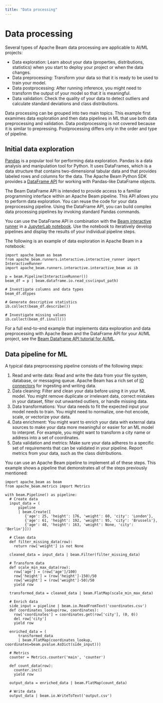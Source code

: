 ```yaml
---
title: "Data processing"
---
```

<!--
Licensed under the Apache License, Version 2.0 (the "License");
you may not use this file except in compliance with the License.
You may obtain a copy of the License at

http://www.apache.org/licenses/LICENSE-2.0

Unless required by applicable law or agreed to in writing, software
distributed under the License is distributed on an "AS IS" BASIS,
WITHOUT WARRANTIES OR CONDITIONS OF ANY KIND, either express or implied.
See the License for the specific language governing permissions and
limitations under the License.
-->

# Data processing

Several types of Apache Beam data processing are applicable to AI/ML projects:
- Data exploration: Learn about your data (properties, distributions, statistics) when you start to deploy your project or when the data changes.
- Data preprocessing: Transform your data so that it is ready to be used to train your model.
- Data postprocessing: After running inference, you might need to transform the output of your model so that it is meaningful.
- Data validation: Check the quality of your data to detect outliers and calculate standard deviations and class distributions.

Data processing can be grouped into two main topics. This example first examimes data exploration and then data pipelines in ML that use both data preprocessing and validation. Data postprocessing is not covered because it is similar to prepressing. Postprocessing differs only in the order and type of pipeline.

## Initial data exploration

[Pandas](https://pandas.pydata.org/) is a popular tool for performing data exploration. Pandas is a data analysis and manipulation tool for Python. It uses DataFrames, which is a data structure that contains two-dimensional tabular data and that provides labeled rows and columns for the data. The Apache Beam Python SDK provides a [DataFrame API](/documentation/dsls/dataframes/overview/) for working with Pandas-like DataFrame objects.

The Beam DataFrame API is intended to provide access to a familiar programming interface within an Apache Beam pipeline. This API allows you to perform data exploration. You can reuse the code for your data preprocessing pipeline. Using the DataFrame API, you can build complex data processing pipelines by invoking standard Pandas commands.

You can use the DataFrame API in combination with the [Beam interactive runner](https://github.com/apache/beam/blob/master/sdks/python/apache_beam/runners/interactive/README.md) in a [JupyterLab notebook](https://cloud.google.com/dataflow/docs/guides/interactive-pipeline-development). Use the notebook to iteratively develop pipelines and display the results of your individual pipeline steps.

The following is an example of data exploration in Apache Beam in a notebook:

```
import apache_beam as beam
from apache_beam.runners.interactive.interactive_runner import InteractiveRunner
import apache_beam.runners.interactive.interactive_beam as ib

p = beam.Pipeline(InteractiveRunner())
beam_df = p | beam.dataframe.io.read_csv(input_path)

# Investigate columns and data types
beam_df.dtypes

# Generate descriptive statistics
ib.collect(beam_df.describe())

# Investigate missing values
ib.collect(beam_df.isnull())
```

For a full end-to-end example that implements data exploration and data preprocessing with Apache Beam and the DataFrame API for your AI/ML project, see the [Beam Dataframe API tutorial for AI/ML](https://github.com/apache/beam/tree/master/examples/notebooks/beam-ml/dataframe_api_preprocessing.ipynb).

## Data pipeline for ML
A typical data preprocessing pipeline consists of the following steps:
1. Read and write data: Read and write the data from your file system, database, or messaging queue. Apache Beam has a rich set of [IO connectors](/documentation/io/built-in/) for ingesting and writing data.
2. Data cleaning: Filter and clean your data before using it in your ML model. You might remove duplicate or irrelevant data, correct mistakes in your dataset, filter out unwanted outliers, or handle missing data.
3. Data transformations: Your data needs to fit the expected input your model needs to train. You might need to normalize, one-hot encode, scale, or vectorize your data.
4. Data enrichment: You might want to enrich your data with external data sources to make your data more meaningful or easier for an ML model to interpret. For example, you might want to transform a city name or address into a set of coordinates.
5. Data validation and metrics: Make sure your data adheres to a specific set of requirements that can be validated in your pipeline. Report metrics from your data, such as the class distributions.

You can use an Apache Beam pipeline to implement all of these steps. This example shows a pipeline that demonstrates all of the steps previously mentioned:

```
import apache_beam as beam
from apache_beam.metrics import Metrics

with beam.Pipeline() as pipeline:
  # Create data
  input_data = (
      pipeline
      | beam.Create([
         {'age': 25, 'height': 176, 'weight': 60, 'city': 'London'},
         {'age': 61, 'height': 192, 'weight': 95, 'city': 'Brussels'},
         {'age': 48, 'height': 163, 'weight': None, 'city': 'Berlin'}]))

  # Clean data
  def filter_missing_data(row):
    return row['weight'] is not None

  cleaned_data = input_data | beam.Filter(filter_missing_data)

  # Transform data
  def scale_min_max_data(row):
    row['age'] = (row['age']/100)
    row['height'] = (row['height']-150)/50
    row['weight'] = (row['weight']-50)/50
    yield row

  transformed_data = cleaned_data | beam.FlatMap(scale_min_max_data)

  # Enrich data
  side_input = pipeline | beam.io.ReadFromText('coordinates.csv')
  def coordinates_lookup(row, coordinates):
    row['coordinates'] = coordinates.get(row['city'], (0, 0))
    del row['city']
    yield row

  enriched_data = (
      transformed_data
      | beam.FlatMap(coordinates_lookup, coordinates=beam.pvalue.AsDict(side_input)))

  # Metrics
  counter = Metrics.counter('main', 'counter')

  def count_data(row):
    counter.inc()
    yield row

  output_data = enriched_data | beam.FlatMap(count_data)

  # Write data
  output_data | beam.io.WriteToText('output.csv')
```
